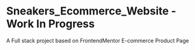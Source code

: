 # Sneakers_Ecommerce_Website - Work In Progress
A Full stack project based on FrontendMentor E-commerce Product Page
